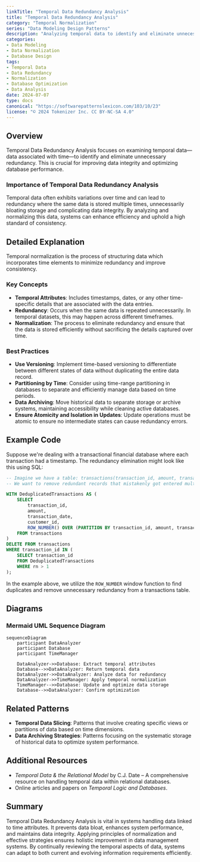 ```yaml
---
linkTitle: "Temporal Data Redundancy Analysis"
title: "Temporal Data Redundancy Analysis"
category: "Temporal Normalization"
series: "Data Modeling Design Patterns"
description: "Analyzing temporal data to identify and eliminate unnecessary redundancy in information through detailed examination of temporal attributes."
categories:
- Data Modeling
- Data Normalization
- Database Design
tags:
- Temporal Data
- Data Redundancy
- Normalization
- Database Optimization
- Data Analysis
date: 2024-07-07
type: docs
canonical: "https://softwarepatternslexicon.com/103/10/23"
license: "© 2024 Tokenizer Inc. CC BY-NC-SA 4.0"
---
```


## Overview

Temporal Data Redundancy Analysis focuses on examining temporal data—data associated with time—to identify and eliminate unnecessary redundancy. This is crucial for improving data integrity and optimizing database performance.

### Importance of Temporal Data Redundancy Analysis

Temporal data often exhibits variations over time and can lead to redundancy where the same data is stored multiple times, unnecessarily bloating storage and complicating data integrity. By analyzing and normalizing this data, systems can enhance efficiency and uphold a high standard of consistency.

## Detailed Explanation

Temporal normalization is the process of structuring data which incorporates time elements to minimize redundancy and improve consistency.

### Key Concepts

- **Temporal Attributes**: Includes timestamps, dates, or any other time-specific details that are associated with the data entries.
- **Redundancy**: Occurs when the same data is repeated unnecessarily. In temporal datasets, this may happen across different timeframes.
- **Normalization**: The process to eliminate redundancy and ensure that the data is stored efficiently without sacrificing the details captured over time.

### Best Practices

- **Use Versioning**: Implement time-based versioning to differentiate between different states of data without duplicating the entire data record.
- **Partitioning by Time**: Consider using time-range partitioning in databases to separate and efficiently manage data based on time periods.
- **Data Archiving**: Move historical data to separate storage or archive systems, maintaining accessibility while cleaning active databases.
- **Ensure Atomicity and Isolation in Updates**: Update operations must be atomic to ensure no intermediate states can cause redundancy errors.

## Example Code

Suppose we're dealing with a transactional financial database where each transaction had a timestamp. The redundancy elimination might look like this using SQL:

```sql
-- Imagine we have a table: transactions(transaction_id, amount, transaction_date, customer_id)
-- We want to remove redundant records that mistakenly got entered multiple times

WITH DeduplicatedTransactions AS (
    SELECT 
        transaction_id, 
        amount, 
        transaction_date, 
        customer_id,
        ROW_NUMBER() OVER (PARTITION BY transaction_id, amount, transaction_date, customer_id ORDER BY transaction_date) as rn
    FROM transactions
)
DELETE FROM transactions
WHERE transaction_id IN (
    SELECT transaction_id
    FROM DeduplicatedTransactions
    WHERE rn > 1
);
```

In the example above, we utilize the `ROW_NUMBER` window function to find duplicates and remove unnecessary redundancy from a transactions table.

## Diagrams

### Mermaid UML Sequence Diagram

```mermaid
sequenceDiagram
    participant DataAnalyzer
    participant Database
    participant TimeManager
    
    DataAnalyzer->>Database: Extract temporal attributes
    Database-->>DataAnalyzer: Return temporal data
    DataAnalyzer->>DataAnalyzer: Analyze data for redundancy
    DataAnalyzer->>TimeManager: Apply temporal normalization
    TimeManager-->>Database: Update and optimize data storage
    Database-->>DataAnalyzer: Confirm optimization
```

## Related Patterns

- **Temporal Data Slicing**: Patterns that involve creating specific views or partitions of data based on time dimensions.
- **Data Archiving Strategies**: Patterns focusing on the systematic storage of historical data to optimize system performance.

## Additional Resources

- *Temporal Data & the Relational Model* by C.J. Date – A comprehensive resource on handling temporal data within relational databases.
- Online articles and papers on *Temporal Logic and Databases*.

## Summary

Temporal Data Redundancy Analysis is vital in systems handling data linked to time attributes. It prevents data bloat, enhances system performance, and maintains data integrity. Applying principles of normalization and effective strategies ensures holistic improvement in data management systems. By continually reviewing the temporal aspects of data, systems can adapt to both current and evolving information requirements efficiently.
